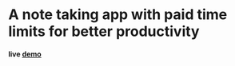 # A note taking app with paid time limits for better productivity

#### live [demo](https://www.boosted-writing.com/)
